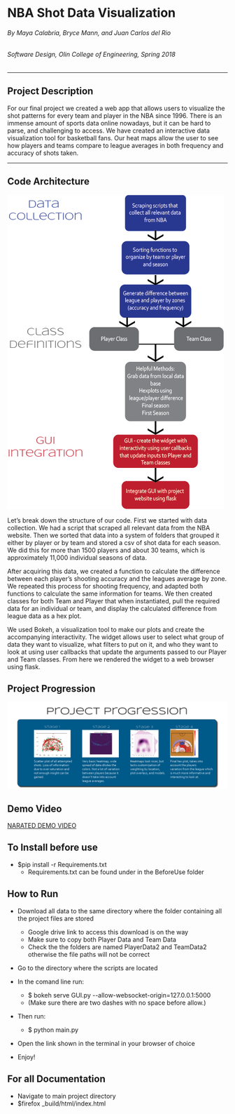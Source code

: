 # NBA Shot Data Visualization


###### By Maya Calabria, Bryce Mann, and Juan Carlos del Rio
###### Software Design, Olin College of Engineering, Spring 2018

***

## Project Description
For our final project we created a web app that allows users to visualize the shot patterns for every team and player in the NBA since 1996. There is an immense amount of sports data online nowadays, but it can be hard to parse, and challenging to access. We have created an interactive data visualization tool for basketball fans. Our heat maps allow the user to see how players and teams compare to league averages in both frequency and
accuracy of shots taken.

***
## Code Architecture

![Architecture]

[Architecture]: https://raw.githubusercontent.com/mayacalabria/FinalSoftDesProject/master/ClassMaterials/architecture_final.png "High level system diagram"

Let’s break down the structure of our code. First we started with data collection. We had a script that scraped all relevant data from the NBA website. Then we sorted that data into a system of folders that grouped it either by player or by team and stored a csv of shot data for each season. We did this for more than 1500 players and about 30 teams, which is approximately 11,000 individual seasons of data.

After acquiring this data, we created a function to calculate the difference between each player’s shooting accuracy and the leagues average by zone. We repeated this process for shooting frequency, and adapted both functions to calculate the same information for teams. We then created classes for both Team and Player that when instantiated, pull the required data for an individual or team, and display the calculated difference from league data as a hex plot.

We used Bokeh, a visualization tool to make our plots and create the accompanying interactivity. The widget allows user to select what group of data they want to visualize, what filters to put on it, and who they want to look at using user callbacks that update the arguments passed to our Player and Team classes. From here we rendered the widget to a web browser using flask.


## Project Progression

![Progression]

[Progression]: https://raw.githubusercontent.com/mayacalabria/FinalSoftDesProject/master/ClassMaterials/progress.png "Project development over time"

## Demo Video

[NARATED DEMO VIDEO](https://www.youtube.com/watch?v=yQ2LuFMj8M4&feature=youtu.be)

## To Install before use

* $pip install -r Requirements.txt
  * Requirements.txt can be found under in the BeforeUse folder

## How to Run

* Download all data to the same directory where the folder containing all the project files are stored
  * Google drive link to access this download is on the way
  * Make sure to copy both Player Data and Team Data
  * Check the the folders are named PlayerData2 and TeamData2 otherwise the file paths will not be correct

* Go to the directory where the scripts are located

* In the comand line run:
  * $ bokeh serve GUI.py \-\-allow-websocket-origin=127.0.0.1:5000
  * (Make sure there are two dashes with no space before allow.)

* Then run:
  * $ python main.py

* Open the link shown in the terminal in your browser of choice

* Enjoy!

## For all Documentation
 * Navigate to main project directory
 * $firefox _build/html/index.html
